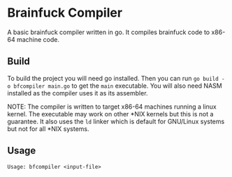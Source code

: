 # Brainfuck Compiler

A basic brainfuck compiler written in go. It compiles brainfuck code to x86-64 machine code.

## Build
To build the project you will need go installed. Then you can run `go build -o bfcompiler main.go` to get the `main` executable. You will also need NASM installed as the compiler uses it as its assembler. 

NOTE: The compiler is written to target x86-64 machines running a linux kernel. The executable may work on other \*NIX kernels but this is not a guarantee. It also uses the `ld` linker which is default for GNU/Linux systems but not for all \*NIX systems.

## Usage
```
Usage: bfcompiler <input-file>
```
